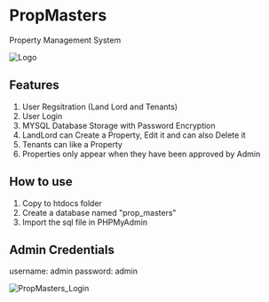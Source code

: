 # PropMasters
Property Management System

![Logo](https://github.com/TusiimeAllan/PropMasters/assets/41923209/86aff7f8-2099-4ac4-abb0-0a3f10b9fb24)


## Features
1. User Regsitration (Land Lord and Tenants)
2. User Login
3. MYSQL Database Storage with Password Encryption
4. LandLord can Create a Property, Edit it and can also Delete it
5. Tenants can like a Property
6. Properties only appear when they have been approved by Admin

## How to use
1. Copy to htdocs folder
2. Create a database named "prop_masters"
3. Import the sql file in PHPMyAdmin

## Admin Credentials
username: admin
password: admin

![PropMasters_Login](https://github.com/TusiimeAllan/PropMasters/assets/41923209/5a1e8686-4566-496b-9870-a9ad27dd9168)
